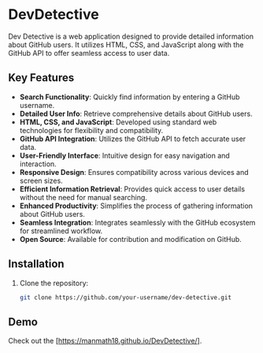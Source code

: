 # DevDetective

Dev Detective is a web application designed to provide detailed information about GitHub users. It utilizes HTML, CSS, and JavaScript along with the GitHub API to offer seamless access to user data.

## Key Features

- **Search Functionality**: Quickly find information by entering a GitHub username.
- **Detailed User Info**: Retrieve comprehensive details about GitHub users.
- **HTML, CSS, and JavaScript**: Developed using standard web technologies for flexibility and compatibility.
- **GitHub API Integration**: Utilizes the GitHub API to fetch accurate user data.
- **User-Friendly Interface**: Intuitive design for easy navigation and interaction.
- **Responsive Design**: Ensures compatibility across various devices and screen sizes.
- **Efficient Information Retrieval**: Provides quick access to user details without the need for manual searching.
- **Enhanced Productivity**: Simplifies the process of gathering information about GitHub users.
- **Seamless Integration**: Integrates seamlessly with the GitHub ecosystem for streamlined workflow.
- **Open Source**: Available for contribution and modification on GitHub.

## Installation

1. Clone the repository:

   ```bash
   git clone https://github.com/your-username/dev-detective.git

## Demo

Check out the [https://manmath18.github.io/DevDetective/].


























